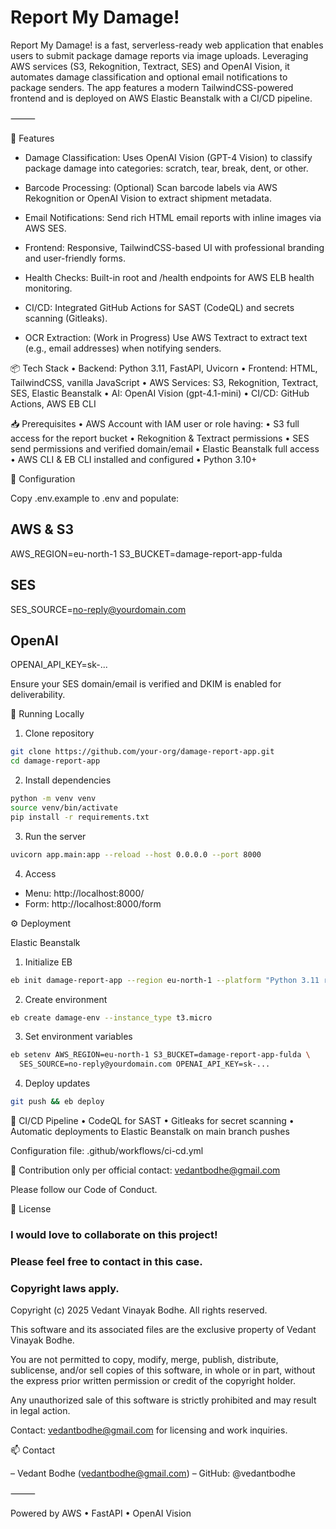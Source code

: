 # Report My Damage!

Report My Damage! is a fast, serverless-ready web application that enables users to submit package damage reports via image uploads. Leveraging AWS services (S3, Rekognition, Textract, SES) and OpenAI Vision, it automates damage classification and optional email notifications to package senders. The app features a modern TailwindCSS-powered frontend and is deployed on AWS Elastic Beanstalk with a CI/CD pipeline.

⸻

🚀 Features

 - Damage Classification: Uses OpenAI Vision (GPT-4 Vision) to
   classify package damage into categories: scratch, tear, break, dent,
   or other. 
   
 - Barcode Processing: (Optional) Scan barcode labels via
   AWS Rekognition or OpenAI Vision to extract shipment metadata. 	
 - Email Notifications: Send rich
   HTML email reports with inline images via AWS SES. 	
 - Frontend: Responsive, TailwindCSS-based UI with professional branding and
   user-friendly forms. 	
 - Health Checks: Built-in root and /health
   endpoints for AWS ELB health monitoring. 	
   
 - CI/CD: Integrated GitHub Actions for SAST (CodeQL) and secrets scanning (Gitleaks).

   
 - OCR Extraction: (Work in Progress) Use AWS Textract to extract text (e.g., email
   addresses) when notifying senders. 	

📦 Tech Stack
	•	Backend: Python 3.11, FastAPI, Uvicorn
	•	Frontend: HTML, TailwindCSS, vanilla JavaScript
	•	AWS Services: S3, Rekognition, Textract, SES, Elastic Beanstalk
	•	AI: OpenAI Vision (gpt-4.1-mini)
	•	CI/CD: GitHub Actions, AWS EB CLI

📥 Prerequisites
	•	AWS Account with IAM user or role having:
	•	S3 full access for the report bucket
	•	Rekognition & Textract permissions
	•	SES send permissions and verified domain/email
	•	Elastic Beanstalk full access
	•	AWS CLI & EB CLI installed and configured
	•	Python 3.10+

🔧 Configuration

Copy .env.example to .env and populate:

## AWS & S3
AWS_REGION=eu-north-1
S3_BUCKET=damage-report-app-fulda

## SES
SES_SOURCE=no-reply@yourdomain.com

## OpenAI
OPENAI_API_KEY=sk-...

Ensure your SES domain/email is verified and DKIM is enabled for deliverability.

🏃 Running Locally

1.	Clone repository

```sh
git clone https://github.com/your-org/damage-report-app.git
cd damage-report-app
```

2.	Install dependencies

```sh
python -m venv venv
source venv/bin/activate
pip install -r requirements.txt
```

3.	Run the server

```sh
uvicorn app.main:app --reload --host 0.0.0.0 --port 8000
```

 4. Access
	
 - Menu: http://localhost:8000/
 - Form: http://localhost:8000/form

⚙️ Deployment

Elastic Beanstalk
1.	Initialize EB

```sh
eb init damage-report-app --region eu-north-1 --platform "Python 3.11 running on 64bit Amazon Linux 2023"
```

2.	Create environment
```sh
eb create damage-env --instance_type t3.micro
```

3.	Set environment variables
```sh
eb setenv AWS_REGION=eu-north-1 S3_BUCKET=damage-report-app-fulda \
  SES_SOURCE=no-reply@yourdomain.com OPENAI_API_KEY=sk-...
```

4.	Deploy updates
```sh
git push && eb deploy
```

🤖 CI/CD Pipeline
	•	CodeQL for SAST
	•	Gitleaks for secret scanning
	•	Automatic deployments to Elastic Beanstalk on main branch pushes

Configuration file: .github/workflows/ci-cd.yml

🤝 Contribution only per official contact: vedantbodhe@gmail.com

Please follow our Code of Conduct.

📄 License

### I would love to collaborate on this project!
### Please feel free to contact in this case.
### Copyright laws apply.

Copyright (c) 2025 Vedant Vinayak Bodhe. All rights reserved.

This software and its associated files are the exclusive property of Vedant Vinayak Bodhe.

You are not permitted to copy, modify, merge, publish, distribute, sublicense, and/or sell copies of this software, in whole or in part, without the express prior written permission or credit of the copyright holder. 

Any unauthorized sale of this software is strictly prohibited and may result in legal action.

Contact: vedantbodhe@gmail.com for licensing and work inquiries.

📫 Contact

– Vedant Bodhe (vedantbodhe@gmail.com)
– GitHub: @vedantbodhe

⸻

Powered by AWS • FastAPI • OpenAI Vision
